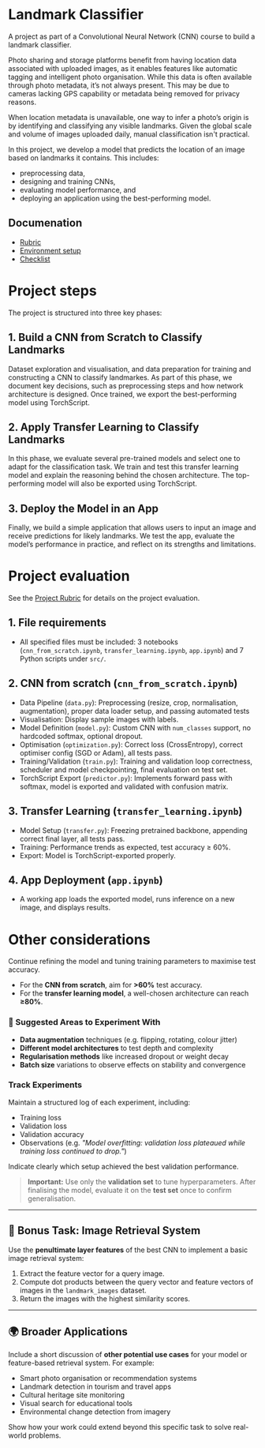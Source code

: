 # Landmark Classifier
A project as part of a Convolutional Neural Network (CNN) course to build a landmark classifier.

Photo sharing and storage platforms benefit from having location data associated with uploaded images, as it enables features like automatic tagging and intelligent photo organisation. While this data is often available through photo metadata, it’s not always present. This may be due to cameras lacking GPS capability or metadata being removed for privacy reasons.

When location metadata is unavailable, one way to infer a photo’s origin is by identifying and classifying any visible landmarks. Given the global scale and volume of images uploaded daily, manual classification isn't practical.

In this project, we develop a model that predicts the location of an image based on landmarks it contains. This includes:
-  preprocessing data,
- designing and training CNNs,
- evaluating model performance, and
- deploying an application using the best-performing model.

## Documenation
- [Rubric](/documentation/rubric.md)
- [Environment setup](/documentation/setup.md)
- [Checklist](/documentation/checklist.md)

# Project steps
The project is structured into three key phases:

## 1. Build a CNN from Scratch to Classify Landmarks
Dataset exploration and visualisation, and data preparation for training and constructing a CNN to classify landmarkes. As part of this phase, we document key decisions, such as preprocessing steps and how network architecture is designed. Once trained, we export the best-performing model using TorchScript.

## 2. Apply Transfer Learning to Classify Landmarks
In this phase, we evaluate several pre-trained models and select one to adapt for the classification task. We train and test this transfer learning model and explain the reasoning behind the chosen architecture. The top-performing model will also be exported using TorchScript.

## 3. Deploy the Model in an App
Finally, we build a simple application that allows users to input an image and receive predictions for likely landmarks. We test the app, evaluate the model’s performance in practice, and reflect on its strengths and limitations.

# Project evaluation

See the [Project Rubric](/documentation/rubric.md) for details on the project evaluation.

## 1. File requirements
- All specified files must be included: 3 notebooks (`cnn_from_scratch.ipynb`, `transfer_learning.ipynb`, `app.ipynb`) and 7 Python scripts under `src/`.

## 2. CNN from scratch (`cnn_from_scratch.ipynb`)
- Data Pipeline (`data.py`): Preprocessing (resize, crop, normalisation, augmentation), proper data loader setup, and passing automated tests
- Visualisation: Display sample images with labels.
- Model Definition (`model.py`): Custom CNN with `num_classes` support, no hardcoded softmax, optional dropout.
- Optimisation (`optimization.py`): Correct loss (CrossEntropy), correct optimiser config (SGD or Adam), all tests pass.
- Training/Validation (`train.py`): Training and validation loop correctness, scheduler and model checkpointing, final evaluation on test set.
- TorchScript Export (`predictor.py`): Implements forward pass with softmax, model is exported and validated with confusion matrix.

## 3. Transfer Learning (`transfer_learning.ipynb`)
- Model Setup (`transfer.py`): Freezing pretrained backbone, appending correct final layer, all tests pass.
- Training: Performance trends as expected, test accuracy ≥ 60%.
- Export: Model is TorchScript-exported properly.

## 4. App Deployment (`app.ipynb`)
- A working app loads the exported model, runs inference on a new image, and displays results.

# Other considerations

Continue refining the model and tuning training parameters to maximise test accuracy.

- For the **CNN from scratch**, aim for **>60%** test accuracy.
- For the **transfer learning model**, a well-chosen architecture can reach **≥80%**.

### 🔬 Suggested Areas to Experiment With
- **Data augmentation** techniques (e.g. flipping, rotating, colour jitter)
- **Different model architectures** to test depth and complexity
- **Regularisation methods** like increased dropout or weight decay
- **Batch size** variations to observe effects on stability and convergence

### Track Experiments
Maintain a structured log of each experiment, including:
- Training loss
- Validation loss
- Validation accuracy
- Observations (e.g. _"Model overfitting: validation loss plateaued while training loss continued to drop."_)

Indicate clearly which setup achieved the best validation performance.

> **Important:** Use only the **validation set** to tune hyperparameters. After finalising the model, evaluate it on the **test set** once to confirm generalisation.

---

## 🧠 Bonus Task: Image Retrieval System

Use the **penultimate layer features** of the best CNN to implement a basic image retrieval system:

1. Extract the feature vector for a query image.
2. Compute dot products between the query vector and feature vectors of images in the `landmark_images` dataset.
3. Return the images with the highest similarity scores.

---

## 🌍 Broader Applications

Include a short discussion of **other potential use cases** for your model or feature-based retrieval system. For example:

- Smart photo organisation or recommendation systems
- Landmark detection in tourism and travel apps
- Cultural heritage site monitoring
- Visual search for educational tools
- Environmental change detection from imagery

Show how your work could extend beyond this specific task to solve real-world problems.

